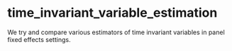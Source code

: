 # time_invariant_variable_estimation
We try and compare various estimators of time invariant variables in panel fixed effects settings. 
